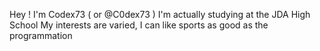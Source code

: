 Hey ! I'm Codex73 ( or @C0dex73 )
I'm actually studying at the JDA High School
My interests are varied, I can like sports as good as the programmation
